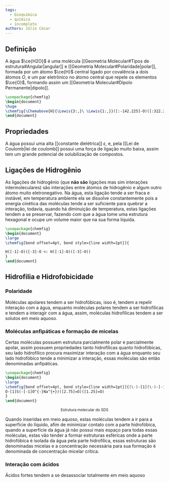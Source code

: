 ```yaml
---
tags:
  - bioquímica
  - química
  - incompleto
authors: Júlio César
---
```

## Definição

A água $\ce{H2O}$ é uma molécula [[Geometria Molecular#Tipos de estrutura#Angular|angular]] e [[Geometria Molecular#Polaridade|polar]], formada por um átomo $\ce{H}$ central ligado por covalência a dois átomos $O$,  e um par eletrônico no átomo central que repele os elementos $\ce{O}$, formando assim um [[Geometria Molecular#Dipolo Permanente|dipolo]].

```tikz
\usepackage{chemfig}
\begin{document}
\huge
\chemfig{\Chemabove{H}{\Lewis{3:,}\ \Lewis{1:,}}([:-142.225]-O)([:322.225]-O)}
\end{document}
```
## Propriedades

A água possui uma alta [[constante dielétrica]] $\epsilon$, e, pela [[Lei de Coulomb|lei de coulomb]] possui uma força de ligação muito baixa, assim tem um grande potencial de solubilização de compostos.
## Ligações de Hidrogênio

As ligações de hidrogênio (que **não são** ligações mas sim interações intermoleculares) são interações entre átomos de hidrogênio e algum outro átomo muito eletronegativo.
Na água, esta ligação tende a ser fraca e instável, em temperatura ambiente ela se dissolve constantemente pois a energia cinética das moléculas tende a ser suficiente para quebrar a interação, todavia, quando há diminuição de temperatura, estas ligações tendem a se preservar, fazendo com que a água tome uma estrutura hexagonal e ocupe um volume maior que na sua forma líquida.

```tikz
\usepackage{chemfig}
\begin{document}
\large
\chemfig[bond offset=4pt, bond style={line width=1pt}]{

H([-1]-O)([-3]-O <: H([-1]-O)([-3]-O))
}
\end{document}
```
## Hidrofilia e Hidrofobicidade
### Polaridade
Moléculas apolares tendem a ser hidrofóbicas, isso é, tendem a repelir interação com a água, enquanto moléculas polares tendem a ser hidrofílicas e tendem a interagir com a água, assim, moléculas hidrofílicas tendem a ser solutos em meio aquoso. 
### Moléculas anfipáticas e formação de micelas
Certas moléculas possuem estrutura parcialmente polar e parcialmente apolar, assim possuem propriedades tanto hidrofílicas quanto hidrofóbicas, seu lado hidrofílico procura maximizar interação com a água enquanto seu lado hidrofóbico tende a minimizar a interação, essas moléculas são então denominadas anfipáticas.

```tikz
\usepackage{chemfig}
\begin{document}
\large
\chemfig[bond offset=4pt, bond style={line width=1pt}]{(\-)-[1](\-)-[-1](\-)-[1](\-)-[-1](\-)-[1](\-)-[-1](\-)-[1](\-)-[-1](\-)-[1](\-)-[-1](\-)-[1](\-)-[-1]
O-[1]S(-[-1]O^{-}Na^{+})([2.75]=O)([1.25]=O)
}
\end{document}
```

<center><sup>Estrutura molecular do SDS</sup></center>

Quando inseridas em meio aquoso, estas moléculas tendem a ir para a superfície do líquido, afim de minimizar contato com a parte hidrofóbica, quando a superfície da água já não possui mais espaço para todas essas moléculas, estas vão tender a formar estruturas esféricas onde a parte hidrofóbica é isolada da água pela parte hidrofílica, essas estruturas são denominadas micelas e a concentração necessária para sua formação é denominada de concentração micelar crítica.
### Interação com ácidos
Ácidos fortes tendem a se desassociar totalmente em meio aquoso